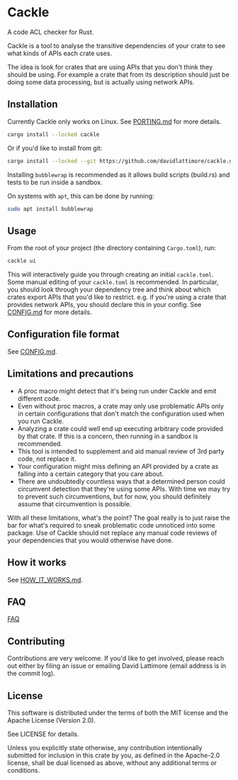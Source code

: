 # Cackle

A code ACL checker for Rust.

Cackle is a tool to analyse the transitive dependencies of your crate to see what kinds of APIs each
crate uses.

The idea is look for crates that are using APIs that you don't think they should be using. For
example a crate that from its description should just be doing some data processing, but is actually
using network APIs.

## Installation

Currently Cackle only works on Linux. See [PORTING.md](PORTING.md) for more details.

```sh
cargo install --locked cackle
```

Or if you'd like to install from git:

```sh
cargo install --locked --git https://github.com/davidlattimore/cackle.git cackle
```

Installing `bubblewrap` is recommended as it allows build scripts (build.rs) and tests to be run
inside a sandbox.

On systems with `apt`, this can be done by running:

```sh
sudo apt install bubblewrap
```

## Usage

From the root of your project (the directory containing `Cargo.toml`), run:

```sh
cackle ui
```

This will interactively guide you through creating an initial `cackle.toml`. Some manual editing of
your `cackle.toml` is recommended. In particular, you should look through your dependency tree and
think about which crates export APIs that you'd like to restrict. e.g. if you're using a crate that
provides network APIs, you should declare this in your config. See [CONFIG.md](CONFIG.md) for more
details.

## Configuration file format

See [CONFIG.md](CONFIG.md).

## Limitations and precautions

* A proc macro might detect that it's being run under Cackle and emit different code.
* Even without proc macros, a crate may only use problematic APIs only in certain configurations
  that don't match the configuration used when you run Cackle.
* Analyzing a crate could well end up executing arbitrary code provided by that crate. If this is a
  concern, then running in a sandbox is recommended.
* This tool is intended to supplement and aid manual review of 3rd party code, not replace it.
* Your configuration might miss defining an API provided by a crate as falling into a certain
  category that you care about.
* There are undoubtedly countless ways that a determined person could circumvent detection that
  they're using some APIs. With time we may try to prevent such circumventions, but for now, you
  should definitely assume that circumvention is possible.

With all these limitations, what's the point? The goal really is to just raise the bar for what's
required to sneak problematic code unnoticed into some package. Use of Cackle should not replace any
manual code reviews of your dependencies that you would otherwise have done.

## How it works

See [HOW_IT_WORKS.md](HOW_IT_WORKS.md).

## FAQ

[FAQ](FAQ.md)

## Contributing

Contributions are very welcome. If you'd like to get involved, please reach out either by filing an
issue or emailing David Lattimore (email address is in the commit log).

## License

This software is distributed under the terms of both the MIT license and the Apache License (Version
2.0).

See LICENSE for details.

Unless you explicitly state otherwise, any contribution intentionally submitted for inclusion in
this crate by you, as defined in the Apache-2.0 license, shall be dual licensed as above, without
any additional terms or conditions.
